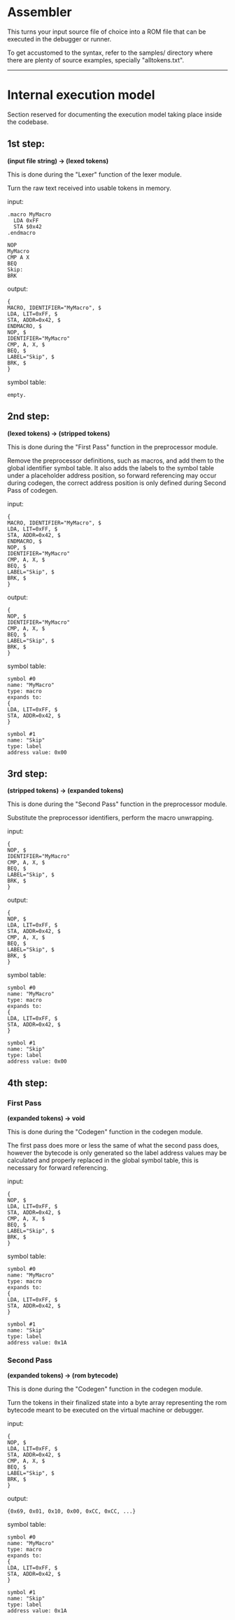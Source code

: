 # Assembler
This turns your input source file of choice into a ROM file that can be executed in the debugger or runner.

To get accustomed to the syntax, refer to the samples/ directory where there are plenty of source examples, specially "alltokens.txt".

---

# Internal execution model
Section reserved for documenting the execution model taking place inside the codebase.

## 1st step:
**(input file string) -> (lexed tokens)**

This is done during the "Lexer" function of the lexer module.

Turn the raw text received into usable tokens in memory.

input:
```
.macro MyMacro
  LDA 0xFF
  STA $0x42
.endmacro

NOP
MyMacro
CMP A X
BEQ
Skip:
BRK
```

output:
```
{
MACRO, IDENTIFIER="MyMacro", $
LDA, LIT=0xFF, $
STA, ADDR=0x42, $
ENDMACRO, $
NOP, $
IDENTIFIER="MyMacro"
CMP, A, X, $
BEQ, $
LABEL="Skip", $
BRK, $
}
```

symbol table:
```
empty.
```

## 2nd step:
**(lexed tokens) -> (stripped tokens)**

This is done during the "First Pass" function in the preprocessor module.

Remove the preprocessor definitions, such as macros, and add them to the global identifier symbol table. It also adds the labels to the symbol table under a placeholder address position, so forward referencing may occur during codegen, the correct address position is only defined during Second Pass of codegen.

input:
```
{
MACRO, IDENTIFIER="MyMacro", $
LDA, LIT=0xFF, $
STA, ADDR=0x42, $
ENDMACRO, $
NOP, $
IDENTIFIER="MyMacro"
CMP, A, X, $
BEQ, $
LABEL="Skip", $
BRK, $
}
```

output:
```
{
NOP, $
IDENTIFIER="MyMacro"
CMP, A, X, $
BEQ, $
LABEL="Skip", $
BRK, $
}
```

symbol table:
```
symbol #0
name: "MyMacro"
type: macro
expands to:
{
LDA, LIT=0xFF, $
STA, ADDR=0x42, $
}

symbol #1
name: "Skip"
type: label
address value: 0x00
```

## 3rd step:
**(stripped tokens) -> (expanded tokens)**

This is done during the "Second Pass" function in the preprocessor module.

Substitute the preprocessor identifiers, perform the macro unwrapping.

input:
```
{
NOP, $
IDENTIFIER="MyMacro"
CMP, A, X, $
BEQ, $
LABEL="Skip", $
BRK, $
}
```

output:
```
{
NOP, $
LDA, LIT=0xFF, $
STA, ADDR=0x42, $
CMP, A, X, $
BEQ, $
LABEL="Skip", $
BRK, $
}
```

symbol table:
```
symbol #0
name: "MyMacro"
type: macro
expands to:
{
LDA, LIT=0xFF, $
STA, ADDR=0x42, $
}

symbol #1
name: "Skip"
type: label
address value: 0x00
```

## 4th step:

### First Pass
**(expanded tokens) -> void**

This is done during the "Codegen" function in the codegen module.

The first pass does more or less the same of what the second pass does, however the bytecode is only generated so the label address values may be calculated and properly replaced in the global symbol table, this is necessary for forward referencing.

input:
```
{
NOP, $
LDA, LIT=0xFF, $
STA, ADDR=0x42, $
CMP, A, X, $
BEQ, $
LABEL="Skip", $
BRK, $
}
```

symbol table:
```
symbol #0
name: "MyMacro"
type: macro
expands to:
{
LDA, LIT=0xFF, $
STA, ADDR=0x42, $
}

symbol #1
name: "Skip"
type: label
address value: 0x1A
```

### Second Pass
**(expanded tokens) -> (rom bytecode)**

This is done during the "Codegen" function in the codegen module.

Turn the tokens in their finalized state into a byte array representing the rom bytecode meant to be executed on the virtual machine or debugger.

input:
```
{
NOP, $
LDA, LIT=0xFF, $
STA, ADDR=0x42, $
CMP, A, X, $
BEQ, $
LABEL="Skip", $
BRK, $
}
```

output:
```
{0x69, 0x01, 0x10, 0x00, 0xCC, 0xCC, ...}
```

symbol table:
```
symbol #0
name: "MyMacro"
type: macro
expands to:
{
LDA, LIT=0xFF, $
STA, ADDR=0x42, $
}

symbol #1
name: "Skip"
type: label
address value: 0x1A
```
